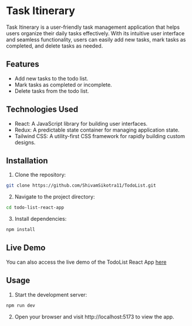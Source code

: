 # Task Itinerary

Task Itinerary is a user-friendly task management application that helps users organize their daily tasks effectively. With its intuitive user interface and seamless functionality, users can easily add new tasks, mark tasks as completed, and delete tasks as needed. 

## Features

- Add new tasks to the todo list.
- Mark tasks as completed or incomplete.
- Delete tasks from the todo list.

## Technologies Used

- React: A JavaScript library for building user interfaces.
- Redux: A predictable state container for managing application state.
- Tailwind CSS: A utility-first CSS framework for rapidly building custom designs.

## Installation

1. Clone the repository:

```bash
git clone https://github.com/ShivamSikotra11/TodoList.git
```
2. Navigate to the project directory:
```bash
cd todo-list-react-app
```
3. Install dependencies:
```bash
npm install
```
## Live Demo
You can also access the live demo of the TodoList React App [here](https://taskitinerary.netlify.app/)
## Usage

1. Start the development server:

```bash
npm run dev
```
2. Open your browser and visit http://localhost:5173 to view the app.
